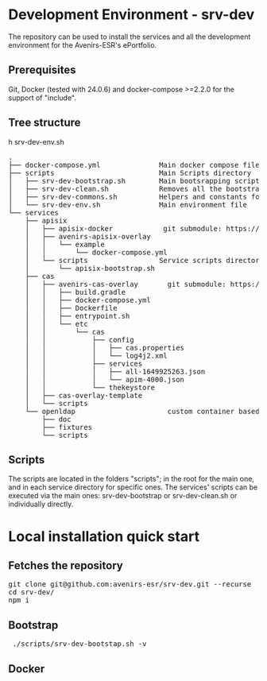 # Development Environment - srv-dev
The repository can be used to install the services and all the development environment for the Avenirs-ESR's ePortfolio.

## Prerequisites
Git, Docker (tested with 24.0.6) and docker-compose >=2.2.0 for the support of "include".

## Tree structure

h
srv-dev-env.sh
<pre>
. 
├── docker-compose.yml              Main docker compose file
├── scripts                         Main Scripts directory
│   ├── srv-dev-bootstrap.sh        Main bootsrapping script
│   ├── srv-dev-clean.sh            Removes all the bootstrap modifications
│   ├── srv-dev-commons.sh          Helpers and constants for the bash scripts
│   └── srv-dev-env.sh              Main environment file
└── services
    ├── apisix
    │   ├── apisix-docker            git submodule: https://github.com/apache/apisix-docker.git
    │   ├── avenirs-apisix-overlay
    │   │   └── example
    │   │       └── docker-compose.yml
    │   └── scripts                 Service scripts directorygi
    │       └── apisix-bootstrap.sh
    ├── cas
    │   ├── avenirs-cas-overlay       git submodule: https://github.com/apereo/cas-overlay-template.git 
    │   │   ├── build.gradle
    │   │   ├── docker-compose.yml
    │   │   ├── Dockerfile
    │   │   ├── entrypoint.sh
    │   │   └── etc
    │   │       └── cas
    │   │           ├── config
    │   │           │   ├── cas.properties
    │   │           │   └── log4j2.xml
    │   │           ├── services
    │   │           │   ├── all-1649925263.json
    │   │           │   └── apim-4000.json
    │   │           └── thekeystore
    │   ├── cas-overlay-template
    │   └── scripts
    └── openldap                      custom container based on osixia's images
        ├── doc
        ├── fixtures
        └── scripts
</pre>

## Scripts
The scripts are located in the folders "scripts"; in the root for the main one, and in each service directory for specific ones.
The services' scripts can be executed via the main ones: srv-dev-bootstrap or srv-dev-clean.sh or individually directly.


# Local installation quick start

## Fetches the repository
<pre>
git clone git@github.com:avenirs-esr/srv-dev.git --recurse
cd srv-dev/
npm i
</pre>

## Bootstrap
<pre>
 ./scripts/srv-dev-bootstap.sh -v
</pre>

## Docker
<pre>

</pre>
